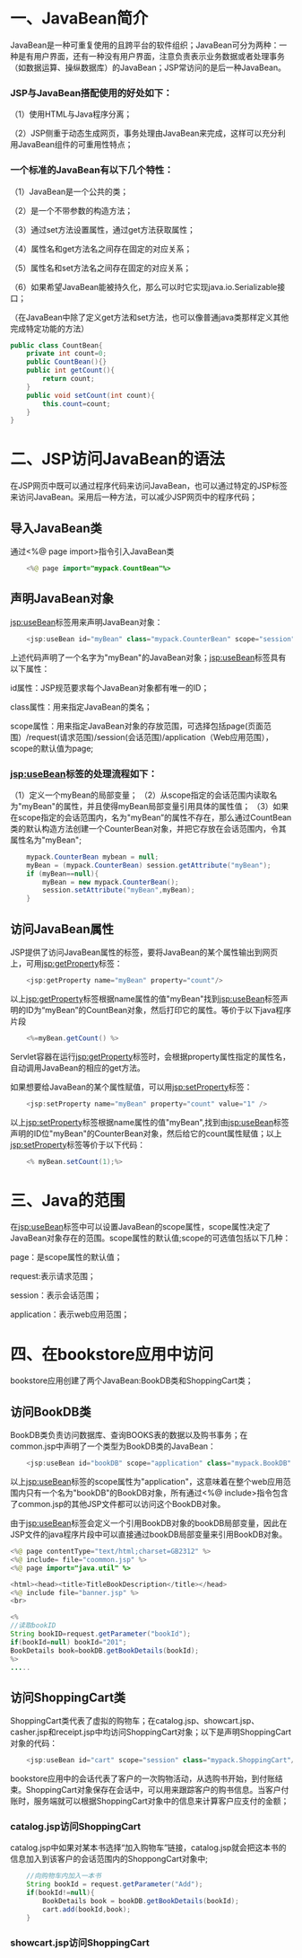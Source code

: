 # 一、JavaBean简介
JavaBean是一种可重复使用的且跨平台的软件组织；JavaBean可分为两种：一种是有用户界面，还有一种没有用户界面，注意负责表示业务数据或者处理事务（如数据运算、操纵数据库）的JavaBean；JSP常访问的是后一种JavaBean。

### JSP与JavaBean搭配使用的好处如下：

（1）使用HTML与Java程序分离；

（2）JSP侧重于动态生成网页，事务处理由JavaBean来完成，这样可以充分利用JavaBean组件的可重用性特点；

### 一个标准的JavaBean有以下几个特性：

（1）JavaBean是一个公共的类；

（2）是一个不带参数的构造方法；

（3）通过set方法设置属性，通过get方法获取属性；

（4）属性名和get方法名之间存在固定的对应关系；

（5）属性名和set方法名之间存在固定的对应关系；

（6）如果希望JavaBean能被持久化，那么可以时它实现java.io.Serializable接口；

（在JavaBean中除了定义get方法和set方法，也可以像普通java类那样定义其他完成特定功能的方法）

```java
public class CountBean{
    private int count=0; 
    public CountBean(){}
    public int getCount(){
        return count;
    }
    public void setCount(int count){
        this.count=count;
    }
}
```
# 二、JSP访问JavaBean的语法
在JSP网页中既可以通过程序代码来访问JavaBean，也可以通过特定的JSP标签来访问JavaBean。采用后一种方法，可以减少JSP网页中的程序代码；
## 导入JavaBean类
通过<%@ page import>指令引入JavaBean类
```java
    <%@ page import="mypack.CountBean"%>
```
## 声明JavaBean对象
<jsp:useBean>标签用来声明JavaBean对象：
```java
    <jsp:useBean id="myBean" class="mypack.CounterBean" scope="session" />
```
上述代码声明了一个名字为"myBean"的JavaBean对象；<jsp:useBean>标签具有以下属性：

id属性：JSP规范要求每个JavaBean对象都有唯一的ID；

class属性：用来指定JavaBean的类名；

scope属性：用来指定JavaBean对象的存放范围，可选择包括page(页面范围）/request(请求范围)/session(会话范围)/application（Web应用范围），scope的默认值为page;

###  <jsp:useBean>标签的处理流程如下：
（1）定义一个myBean的局部变量；
（2）从scope指定的会话范围内读取名为"myBean"的属性，并且使得myBean局部变量引用具体的属性值；
（3）如果在scope指定的会话范围内，名为"myBean”的属性不存在，那么通过CountBean类的默认构造方法创建一个CounterBean对象，并把它存放在会话范围内，令其属性名为"myBean";
```java       //以上<jsp:useBean>标签和以下java程序片段的作用是等价的；
    mypack.CounterBean mybean = null;
    myBean = (mypack.CounterBean) session.getAttribute("myBean");
    if (myBean==null){
        myBean = new mypack.CounterBean();
        session.setAttribute("myBean",myBean);
    }
```
## 访问JavaBean属性
JSP提供了访问JavaBean属性的标签，要将JavaBean的某个属性输出到网页上，可用<jsp:getProperty>标签：
```java
    <jsp:getProperty name="myBean" property="count"/>
```
以上<jsp:getProperty>标签根据name属性的值"myBean"找到<jsp:useBean>标签声明的ID为“myBean”的CountBean对象，然后打印它的属性。等价于以下java程序片段
```java
    <%=myBean.getCount() %>
```
Servlet容器在运行<jsp:getProperty>标签时，会根据property属性指定的属性名，自动调用JavaBean的相应的get方法。


如果想要给JavaBean的某个属性赋值，可以用<jsp:setProperty>标签：
```java
    <jsp:setProperty name="myBean" property="count" value="1" />
```
以上<jsp:setProperty>标签根据name属性的值"myBean",找到由<jsp:useBean>标签声明的ID位"myBean"的CounterBean对象，然后给它的count属性赋值；以上<jsp:setProperty>标签等价于以下代码：
```java
    <% myBean.setCount(1);%>
```
# 三、Java的范围
在<jsp:useBean>标签中可以设置JavaBean的scope属性，scope属性决定了JavaBean对象存在的范围。scope属性的默认值;scope的可选值包括以下几种：

page：是scope属性的默认值；

request:表示请求范围；

session：表示会话范围；

application：表示web应用范围；





# 四、在bookstore应用中访问
bookstore应用创建了两个JavaBean:BookDB类和ShoppingCart类；
## 访问BookDB类
BookDB类负责访问数据库、查询BOOKS表的数据以及购书事务；在common.jsp中声明了一个类型为BookDB类的JavaBean：
```java
    <jsp:useBean id="bookDB" scope="application" class="mypack.BookDB" />
```
以上<jsp:useBean>标签的scope属性为"application"，这意味着在整个web应用范围内只有一个名为"bookDB"的BookDB对象，所有通过<%@ include>指令包含了common.jsp的其他JSP文件都可以访问这个BookDB对象。

由于<jsp:useBean>标签会定义一个引用BookDB对象的bookDB局部变量，因此在JSP文件的java程序片段中可以直接通过bookDB局部变量来引用BookDB对象。
```java    //示例如下
<%@ page contentType="text/html;charset=GB2312" %>
<%@ include= file="coommon.jsp" %>
<%@ page import="java.util" %>

<html><head><title>TitleBookDescription</title></head>
<%@ include file="banner.jsp" %>
<br>

<%
//读取bookID
String bookID=request.getParameter("bookId");
if(bookId=null) bookId="201";
BookDetails book=bookDB.getBookDetails(bookId);
%>
.....
```
## 访问ShoppingCart类
ShoppingCart类代表了虚拟的购物车；在catalog.jsp、showcart.jsp、casher.jsp和receipt.jsp中均访问ShoppingCart对象；以下是声明ShoppingCart对象的代码：
```java
    <jsp:useBean id="cart" scope="session" class="mypack.ShoppingCart"/>
```
bookstore应用中的会话代表了客户的一次购物活动，从选购书开始，到付账结束。ShoppingCart对象保存在会话中，可以用来跟踪客户的购书信息。当客户付账时，服务端就可以根据ShoppingCart对象中的信息来计算客户应支付的金额；
### catalog.jsp访问ShoppingCart
catalog.jsp中如果对某本书选择“加入购物车”链接，catalog.jsp就会把这本书的信息加入到该客户的会话范围内的ShoppongCart对象中;
```java
    //向购物车内加入一本书
    String bookId = request.getParameter("Add");
    if(bookId!=null){
        BookDetails book = bookDB.getBookDetails(bookId);
        cart.add(bookId,book);
    }
```
### showcart.jsp访问ShoppingCart


























